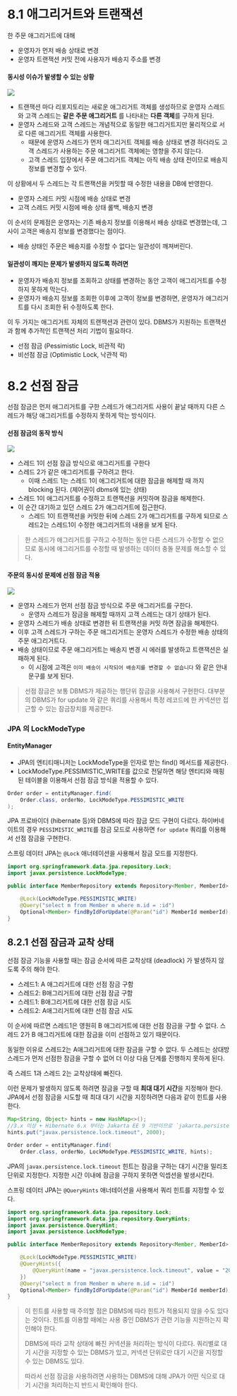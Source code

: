 # 8.1 애그리거트와 트랜잭션

한 주문 애그리거트에 대해
- 운영자가 먼저 배송 상태로 변경
- 운영자 트랜잭션 커밋 전에 사용자가 배송지 주소를 변경

#### 동시성 이슈가 발생할 수 있는 상황
![](image/8-1.png)

- 트랜잭션 마다 리포지토리는 새로운 애그리거트 객체를 생성하므로 운영자 스레드와 고객 스레드는 **같은 주문 애그리거트** 를 나타내는 **다른 객체**를 구하게 된다.
- 운영자 스레드와 고객 스레드는 개념적으로 동일한 애그리거트지만 물리적으로 서로 다른 애그리거트 객체를 사용한다.
    - 때문에 운영자 스레드가 먼저 애그리거트 객체를 배송 상태로 변경 하더라도 고객 스레드가 사용하는 주문 애그리거트 객체에는 영향을 주지 않는다.
    - 고객 스레드 입장에서 주문 애그리거트 객체는 아직 배송 상태 전이므로 배송지 정보를 변경할 수 있다.

이 상황에서 두 스레드는 각 트랜잭션을 커밋할 때 수정한 내용을 DB에 반영한다.
- 운영자 스레드 커밋 시점에 배송 상태로 변경
- 고객 스레드 커밋 시점에 배송 상태 롤백, 배송지 변경

이 순서의 문제점은 운영자는 기존 배송지 정보를 이용해서 배송 상태로 변경했는데, 그 사이 고객은 배송지 정보를 변경했다는 점이다.
- 배송 상태인 주문은 배송지를 수정할 수 없다는 일관성이 깨져버린다.

#### 일관성이 깨지는 문제가 발생하지 않도록 하려면
- 운영자가 배송지 정보를 조회하고 상태를 변경하는 동안 고객이 애그리거트를 수정하지 못하게 막는다.
- 운영자가 배송지 정보를 조회한 이후에 고객이 정보를 변경하면, 운영자가 애그리거트를 다시 조회한 뒤 수정하도록 한다.

이 두 가지는 애그리거트 자체의 트랜잭션과 관련이 있다. DBMS가  지원하는 트랜잭션과 함께 추가적인 트랜잭션 처리 기법이 필요하다.
- 선점 잠금 (Pessimistic Lock, 비관적 락)
- 비선점 잠금 (Optimistic Lock, 낙관적 락)


# 8.2 선점 잠금

선점 잠금은 먼저 애그리거트를 구한 스레드가 애그리거트 사용이 끝날 때까지 다른 스레드가 해당 애그리거트를 수정하지 못하게 막는 방식이다.

#### 선점 잠금의 동작 방식

![](image/8-2.png)


- 스레드 1이 선점 잠금 방식으로 애그리거트를 구한다
- 스레드 2가 같은 애그리거트를 구하려고 한다.
    - 이때 스레드 1는 스레드 1이 애그리거트에 대한 잠금을 해제할 때 까지 blocking 된다. (제어권이 dbms에 있는 상태)
- 스레드 1이 애그리거트를 수정하고 트랜잭션을 커밋하며 잠금을 해제한다.
- 이 순간 대기하고 있던 스레드 2가 애그리거트에 접근한다.
    - 스레드 1이 트랜잭션을 커밋한 뒤에 스레드 2가 애그리거트를 구하게 되므로 스레드2는 스레드1이 수정한 애그리거트의 내용을 보게 된다.


> 한 스레드가 애그리거트를 구하고 수정하는 동안 다른 스레드가 수정할 수 없으므로 동시에 애그리거트를 수정할 때 발생하는 데이터 충돌 문제를 해소할 수 있다.

#### 주문의 동시성 문제에 선점 잠금 적용

![](image/8-3.png)

- 운영자 스레드가 먼저 선점 잠금 방식으로 주문 애그리거트를 구한다.
    - 운영자 스레드가 잠금을 해제할 때까지 고객 스레드는 대기 상태가 된다.
- 운영자 스레드가 배송 상태로 변경한 뒤 트랜잭션을 커밋 하면 잠금을 해제한다.
- 이후 고객 스레드가 구하는 주문 애그리거트는 운영자 스레드가 수정한 배송 상태의 주문 애그리거트다.
- 배송 상태이므로 주문 애그리거트는 배송지 변경 시 에러를 발생하고 트랜잭션은 실패하게 된다.
    - 이 시점에 고객은 `이미 배송이 시작되어 배송지를 변경할 수 없습니다` 와 같은 안내 문구를 보게 된다.

> 선점 잠금은 보통 DBMS가 제공하는 행단위 잠금을 사용해서 구현한다. 대부분의 DBMS가 for update 와 같은 쿼리를 사용해서 특정 레코드에 한 커넥션만 접근할 수 있는 잠금장치를 제공한다.

### JPA 의 LockModeType

#### EntityManager
- JPA의 엔티티매니저는 LockModeType을 인자로 받는 find() 메서드를 제공한다.
- LockModeType.PESSIMISTIC_WRITE를 값으로 전달하면 해당 엔티티와 매핑된 테이블을 이용해서 선점 잠금 방식을 적용할 수 있다.

```java
Order order = entityManager.find(
    Order.class, orderNo, LockModeType.PESSIMISTIC_WRITE
);
```

JPA 프로바이더 (hibernate 등)와 DBMS에 따라 잠금 모드 구현이 다르다. 하이버네이트의 경우 `PESSIMISTIC_WRITE`를 잠금 모드로 사용하면 `for update` 쿼리를  이용해서 선점 잠금을 구현한다.

스프링 데이터 JPA는 `@Lock` 애너테이션을 사용해서 잠금 모드를 지정한다.

```java
import org.springframework.data.jpa.repository.Lock;
import javax.persistence.LockModeType;

public interface MemberRepository extends Repository<Member, MemberId> {

    @Lock(LockModeType.PESSIMISTIC_WRITE)
    @Query("select m from Member m where m.id = :id")
    Optional<Member> findByIdForUpdate(@Param("id") MemberId memberId);
}
```

## 8.2.1 선점 잠금과 교착 상태

선점 잠금 기능을 사용할 때는 잠금 순서에 따른 교착상태 (deadlock) 가 발생하지 않도록 주의 해야 한다.

- 스레드1: A 애그리거트에 대한 선점 잠금 구함
- 스레드2: B애그리거트에 대한 선점 잠금 구함
- 스레드1: B애그리거트에 대한 선점 잠금 시도
- 스레드2: A애그리거트에 대한 선점 잠금 시도

이 순서에 따르면 스레드1은 영원히 B 애그리거트에 대한 선점 잠금을 구할 수 없다.  스레드 2가 B 애그리거트에 대한 잠금을 이미 선점하고 있기 때문이다.

동일한 이유로 스레드2는 A애그리거트에 대한 잠금을 구할 수 없다.
두 스레드는 상대방 스레드가 먼저 선점한 잠금을 구할 수 없어 더 이상 다음 단계를 진행하지 못하게 된다.

즉 스레드 1과 스레드 2는 교착상태에 빠진다.

이런 문제가 발생하지 않도록 하려면 잠금을 구할 때 **최대 대기 시간**을 지정해야 한다. JPA에서 선점 잠금을 시도할 때 최대 대기 시간을 지정하려면 다음과 같이 힌트를 사용한다.

```java
Map<String, Object> hints = new HashMap<>();
//3.x 이상 + Hibernate 6.x 부터는 Jakarta EE 9 기반이므로 `jakarta.persistence.*` 를 사용해야함
hints.put("javax.persistence.lock.timeout", 2000);

Order order = entityManager.find(
    Order.class, orderNo, LockModeType.PESSIMISTIC_WRITE, hints);
```

JPA의 `javax.persistence.lock.timeout` 힌트는 잠금을 구하는 대기 시간을 밀리초 단위로 지정한다. 지정한 시간 이내에 잠금을 구하지 못하면 익셉션을 발생시킨다.

스프링 데이터 JPA는 `@QueryHints` 애너테이션을 사용해서 쿼리 힌트를 지정할 수 있다.

```java
import org.springframework.data.jpa.repository.Lock;
import org.springframework.data.jpa.repository.QueryHints;
import javax.persistence.QueryHint;
import javax.persistence.LockModeType;

public interface MemberRepository extends Repository<Member, MemberId> {

    @Lock(LockModeType.PESSIMISTIC_WRITE)
    @QueryHints({
        @QueryHint(name = "javax.persistence.lock.timeout", value = "2000")
    })
    @Query("select m from Member m where m.id = :id")
    Optional<Member> findByIdForUpdate(@Param("id") MemberId memberId);
}
```

> 이 힌트를 사용할 때 주의할 점은 DBMS에 따라 힌트가 적용되지 않을 수도 있다는 것이다. 힌트를 이용할 때에는 사용 중인 DBMS가 관련 기능을 지원하는지 확인해야 한다.
>
> DBMS에 따라 교착 상태에 빠진 커넥션을 처리하는 방식이 다르다. 쿼리별로 대기 시간을 지정할 수 있는 DBMS가 있고, 커넥션 단위로만 대기 시간을 지정할 수 있는 DBMS도 있다.
>
> 따라서 선점 잠금을 사용하려면 사용하는 DBMS에 대해 JPA가 어떤 식으로 대기 시간을 처리하는지 반드시 확인해야 한다.